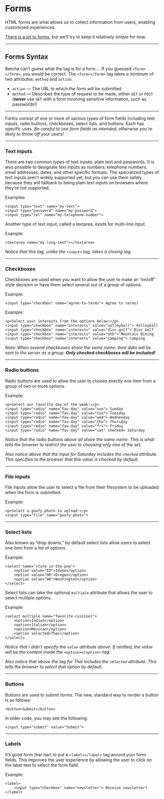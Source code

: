 # Forms

HTML forms are what allows us to collect information from users, enabling customized experiences.

[There is a lot to forms](https://developer.mozilla.org/en-US/docs/Web/Guide/HTML/Forms), but we’ll try to keep it relatively simple for now.

------

## Forms Syntax

Betcha can’t guess what the tag is for a form…. If you guessed `<form></form>`, you would be correct. The `<form></form>` tag takes a minimum of two attributes: `method` and `action`.

- `action` — The URL to which the form will be submitted
- `method` — Describes the type of request to be made, either `GET` or `POST` (**never** use `GET` with a form involving sensitive information, such as passwords!)

------

Forms consist of one or more of various types of form fields including text inputs, radio buttons, checkboxes, select lists, and buttons. Each has specific uses. _Be careful to use form fields as intended, otherwise you’re likely to throw off your users!_

------

### Text inputs

There are two common types of text inputs: plain text and passwords. It is also possible to designate text inputs as numbers, telephone numbers, email addresses, dates, and other specific formats. The specialized types of text inputs aren’t widely supported yet, but you can use them safely because they will fallback to being plain text inputs on browsers where they’re not supported.

Examples:

    <input type="text" name="my-text">
    <input type="password" name="my-password">
    <input type="tel" name="my-telephone-number">

Another type of text input, called a textarea, exists for multi-line input.

Example:

    <textarea name="my-long-text"></textarea>

_Notice that this tag, unlike the `<input>` tag, takes a closing tag._

------

### Checkboxes

Checkboxes are used when you want to allow the user to make an “on/off” style decision or have them select several out of a group of options.

Example:

    <input type="checkbox" name="agree-to-terms"> Agree to terms?

Example:

    <p>Select your interests from the options below:</p>
    <input type="checkbox" name="interests" value="volleyball"> Volleyball
    <input type="checkbox" name="interests" value="disc-golf"> Disc Golf
    <input type="checkbox" name="interests" value="mtb"> Mountain Biking
    <input type="checkbox" name="interests" value="camping"> Camping

_Note: When several checkboxes share the same name, their data will be sent to the server as a group. **Only checked checkboxes will be included!**_

------

### Radio buttons

Radio buttons are used to allow the user to choose exactly one item from a group of two or more options.

Example:

    <p>Select our favorite day of the week:</p>
    <input type="radio" name="fav-day" value="sun"> Sunday
    <input type="radio" name="fav-day" value="tue"> Tuesday
    <input type="radio" name="fav-day" value="wed"> Wednesday
    <input type="radio" name="fav-day" value="thu"> Thursday
    <input type="radio" name="fav-day" value="fri"> Friday
    <input type="radio" name="fav-day" value="sat" checked> Saturday

_Notice that the radio buttons above all share the same name. This is what tells the browser to restrict the user to choosing only one of the set._

_Also notice above that the input for Saturday includes the `checked` attribute. This specifies to the browser that this value is checked by default._

------

### File inputs

File inputs allow the user to select a file from their filesystem to be uploaded when the form is submitted.

Example:

    <p>Select a goofy photo to upload:</p>
    <input type="file" name="goofy-photo">

------

### Select lists

Also known as “drop downs,” by default select lists allow users to select one item from a list of options.

Example:

    <select name="state-in-the-pnw">
        <option value="ID">Idaho</option>
        <option value="OR">Oregon</option>
        <option value="WA">Washington</option>
    </select>

Select lists can take the optional `multiple` attribute that allows the user to select multiple options.

Example:

    <select multiple name="favorite-cuisines">
        <option>Indian</option>
        <option>Italian</option>
        <option>Mexican</option>
        <option selected>Thai</option>
    </select>

_Notice that I didn’t specify the `value` attribute above. If omitted, the value will be the content inside the `<option></option>` tag._

_Also notice that above the tag for Thai includes the `selected` attribute. This tells the browser to select that option by default._

------

### Buttons

Buttons are used to submit forms. The new, standard way to render a button is as follows:

    <button>Submit</button>

In older code, you may see the following:

    <input type="submit" value="Submit">

------

### Labels

It’s good form (har har) to put a `<label></label>` tag around your form fields. This improves the user experience by allowing the user to click on the label text to select the form field.

Example:

    <label>
        <input type="checkbox" name="newsletter"> Receive newsletter?
    </label>
